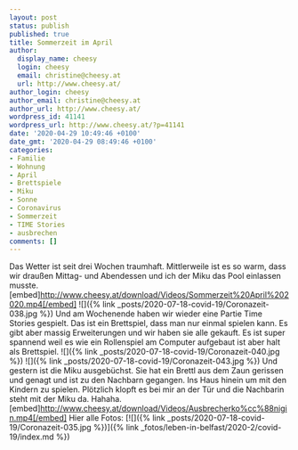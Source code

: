 ```yaml
---
layout: post
status: publish
published: true
title: Sommerzeit im April
author:
  display_name: cheesy
  login: cheesy
  email: christine@cheesy.at
  url: http://www.cheesy.at/
author_login: cheesy
author_email: christine@cheesy.at
author_url: http://www.cheesy.at/
wordpress_id: 41141
wordpress_url: http://www.cheesy.at/?p=41141
date: '2020-04-29 10:49:46 +0100'
date_gmt: '2020-04-29 08:49:46 +0100'
categories:
- Familie
- Wohnung
- April
- Brettspiele
- Miku
- Sonne
- Coronavirus
- Sommerzeit
- TIME Stories
- ausbrechen
comments: []
---
```

Das Wetter ist seit drei Wochen traumhaft. Mittlerweile ist es so warm, dass wir draußen Mittag- und Abendessen und ich der Miku das Pool einlassen musste.
[embed]http://www.cheesy.at/download/Videos/Sommerzeit%20April%202020.mp4[/embed]
![]({% link _posts/2020-07-18-covid-19/Coronazeit-038.jpg %})
Und am Wochenende haben wir wieder eine Partie Time Stories gespielt. Das ist ein Brettspiel, dass man nur einmal spielen kann. Es gibt aber massig Erweiterungen und wir haben sie alle gekauft. Es ist super spannend weil es wie ein Rollenspiel am Computer aufgebaut ist aber halt als Brettspiel.
![]({% link _posts/2020-07-18-covid-19/Coronazeit-040.jpg %})
![]({% link _posts/2020-07-18-covid-19/Coronazeit-043.jpg %})
Und gestern ist die Miku ausgebüchst. Sie hat ein Brettl aus dem Zaun gerissen und genagt und ist zu den Nachbarn gegangen. Ins Haus hinein um mit den Kindern zu spielen. Plötzlich klopft es bei mir an der Tür und die Nachbarin steht mit der Miku da. Hahaha.
[embed]http://www.cheesy.at/download/Videos/Ausbrecherko%cc%88nigin.mp4[/embed]
Hier alle Fotos:
[![]({% link _posts/2020-07-18-covid-19/Coronazeit-035.jpg %})]({% link _fotos/leben-in-belfast/2020-2/covid-19/index.md %})
